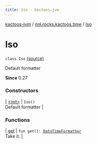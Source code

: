 ```yaml
---
title: Iso - kactoos-jvm
---
```


[kactoos-jvm](../../index.html) / [nnl.rocks.kactoos.time](../index.html) / [Iso](./index.html)

# Iso

`class Iso` [(source)](https://github.com/neonailol/kactoos/blob/master/kactoos-jvm/src/main/kotlin/nnl/rocks/kactoos/time/Iso.kt#L10)

Default formatter

**Since**
0.27

### Constructors

| [&lt;init&gt;](-init-.html) | `Iso()`<br>Default formatter |

### Functions

| [get](get.html) | `fun get(): `[`DateTimeFormatter`](http://docs.oracle.com/javase/8/docs/api/java/time/format/DateTimeFormatter.html)<br>Take it. |

